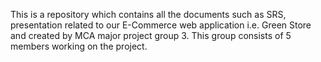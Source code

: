 This is a repository which contains all the documents such as SRS, presentation related to our E-Commerce web application i.e. Green Store and created by MCA major project group 3.
This group consists of 5 members working on the project.
